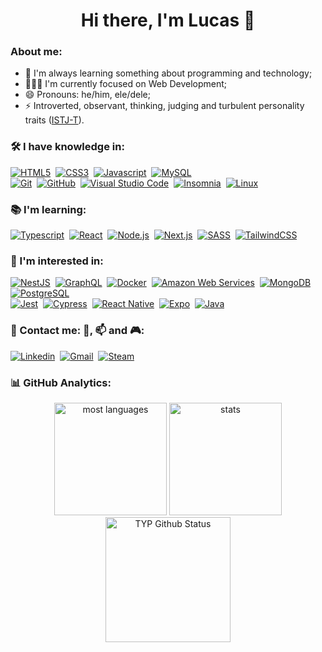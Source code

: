 <h1 align="center">Hi there, I'm Lucas 👋</h1>

### About me:
- 🌱&nbsp;I'm always learning something about programming and technology;
- 👨🏻‍💻&nbsp;I'm currently focused on Web Development;
- 😄&nbsp;Pronouns: he/him, ele/dele;
- ⚡&nbsp;Introverted, observant, thinking, judging and turbulent personality traits ([ISTJ-T](https://www.16personalities.com/istj-personality)).

### 🛠&nbsp;I have knowledge in:
[![HTML5](https://img.shields.io/badge/-HTML5-111?style=flat&logo=html5)](https://developer.mozilla.org/en-US/docs/Web/HTML)&nbsp;
[![CSS3](https://img.shields.io/badge/-CSS3-111?style=flat&logo=css3&logoColor=2965f1)](https://developer.mozilla.org/en-US/docs/Web/CSS)&nbsp;
[![Javascript](https://img.shields.io/badge/-Javascript-111?style=flat&logo=javascript)](https://developer.mozilla.org/en-US/docs/Web/JavaScript)&nbsp;
[![MySQL](https://img.shields.io/badge/-MySQL-111?style=flat&logo=mysql)](https://www.mysql.com/)&nbsp; <br/>
[![Git](https://img.shields.io/badge/-Git-111?style=flat&logo=git)](https://git-scm.com/)&nbsp;
[![GitHub](https://img.shields.io/badge/-GitHub-111?style=flat&logo=github)](https://github.com/)&nbsp;
[![Visual Studio Code](https://img.shields.io/badge/-Visual%20Studio%20Code-111?style=flat&logo=visual-studio-code&logoColor=007ACC)](https://code.visualstudio.com/)&nbsp;
[![Insomnia](https://img.shields.io/badge/-Insomnia-111?style=flat&logo=insomnia&logoColor=4000BF)](https://insomnia.rest/)&nbsp;
[![Linux](https://img.shields.io/badge/-Linux-111?style=flat&logo=linux)](https://www.linux.org/)&nbsp;
<br/>

### 📚&nbsp;I'm learning:
[![Typescript](https://img.shields.io/badge/-Typescript-111?style=flat&logo=typescript)](https://www.typescriptlang.org/)&nbsp;
[![React](https://img.shields.io/badge/-React-111?style=flat&logo=react)](https://reactjs.org/)&nbsp;
[![Node.js](https://img.shields.io/badge/-Node.js-111?style=flat&logo=node.js)](https://nodejs.org/en/)&nbsp; 
[![Next.js](https://img.shields.io/badge/-Next.js-111?style=flat&logo=next.js)](https://nextjs.org/)&nbsp;
[![SASS](https://img.shields.io/badge/-SASS-111?style=flat&logo=sass)](https://sass-lang.com/)&nbsp;
[![TailwindCSS](https://img.shields.io/badge/-Tailwind%20CSS-111?style=flat&logo=tailwindcss)](https://tailwindcss.com/)&nbsp; 
<br/>

### 🔭&nbsp;I'm interested in:
[![NestJS](https://img.shields.io/badge/-Nest%20JS-111?style=flat&logo=nestjs&logoColor=E0234E)](https://nestjs.com/)&nbsp;
[![GraphQL](https://img.shields.io/badge/-GraphQL-111?style=flat&logo=graphql&logoColor=E10098)](https://graphql.org/)&nbsp;
[![Docker](https://img.shields.io/badge/-Docker-111?style=flat&logo=docker)](https://www.docker.com/)&nbsp;
[![Amazon Web Services](https://img.shields.io/badge/-AWS-111?style=flat&logo=amazon%20aws&logoColor=FF9900)](https://aws.amazon.com/)&nbsp;
[![MongoDB](https://img.shields.io/badge/-MongoDB-111?style=flat&logo=mongodb)](https://www.mongodb.com/)&nbsp;
[![PostgreSQL](https://img.shields.io/badge/-PostgreSQL-111?style=flat&logo=postgresql)](https://www.postgresql.org/)&nbsp; <br/>
[![Jest](https://img.shields.io/badge/-Jest-111?style=flat&logo=jest&logoColor=C21325)](https://jestjs.io/)&nbsp;
[![Cypress](https://img.shields.io/badge/-Cypress-111?style=flat&logo=cypress)](https://www.cypress.io/)&nbsp;
[![React Native](https://img.shields.io/badge/-React%20Native-111?style=flat&logo=react&logoColor=fff)](https://reactnative.dev/)&nbsp;
[![Expo](https://img.shields.io/badge/-Expo-111?style=flat&logo=expo)](https://expo.dev/)&nbsp;
[![Java](https://img.shields.io/badge/-Java-111?style=flat&logo=java)](https://www.java.com/en/)&nbsp;
<br/>

### 🤝&nbsp;Contact me: 💼, 📫 and 🎮:
[![Linkedin](https://img.shields.io/badge/-Lucas%20Morais-0A66C2?style=flat&logo=linkedin&logoColor=fff)](https://www.linkedin.com/in/lucas-morais-santos/)&nbsp;
[![Gmail](https://img.shields.io/badge/-lucas14.morais@gmail.com-EA4335?style=flat&logo=gmail&logoColor=fff)](mailto:lucas14.morais@gmail.com)&nbsp;
[![Steam](https://img.shields.io/badge/-imunodeficiente-111?style=flat&logo=steam)](https://steamcommunity.com/id/imunodeficiente/)&nbsp;
<br/>

### 📊&nbsp;GitHub Analytics:
<div align="center">
  <img height="180em" src="https://github-readme-stats.vercel.app/api/top-langs/?username=LucasMorais1998&theme=chartreuse-dark&title_color=fff&text_color=fff&border_color=fff&layout=compact&langs_count=7&exclude_repo=Exercicios_URI" alt="most languages" />
  
  <img height="180em" src="https://github-readme-stats.vercel.app/api?username=LucasMorais1998&&show_icons=true&theme=chartreuse-dark&title_color=fff&text_color=fff&border_color=fff&count_private=true" alt="stats" />
  
  <img height="200em" alt="TYP Github Status" src="https://github-readme-streak-stats.herokuapp.com?user=LucasMorais1998&theme=chartreuse-dark&date_format=M%20j%5B%2C%20Y%5D&border=DDDDDD&stroke=DDDDDD&ring=F7F7F7&currStreakNum=F7F7F7&fire=36BCF7&sideNums=F7F7F7&currStreakLabel=36BCF7&sideLabels=36BCF7&dates=DDDDDD" alt="current streak" />
</div>
